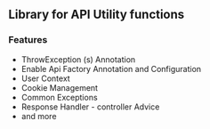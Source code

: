 ## Library for API Utility functions

### Features

- ThrowException (s) Annotation
- Enable Api Factory Annotation and Configuration
- User Context
- Cookie Management
- Common Exceptions
- Response Handler - controller Advice
- and more
